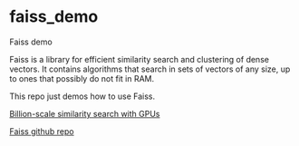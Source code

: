 # faiss_demo
Faiss demo

Faiss is a library for efficient similarity search and clustering of dense vectors. It contains algorithms that search in sets of vectors of any size, up to ones that possibly do not fit in RAM.

This repo just demos how to use Faiss.

[Billion-scale similarity search with GPUs](https://arxiv.org/pdf/1702.08734.pdf)

[Faiss github repo](https://github.com/facebookresearch/faiss)
